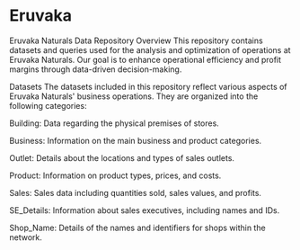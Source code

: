 # Eruvaka

Eruvaka Naturals Data Repository
Overview
This repository contains datasets and queries used for the analysis and optimization of operations at Eruvaka Naturals. Our goal is to enhance operational efficiency and profit margins through data-driven decision-making.

Datasets
The datasets included in this repository reflect various aspects of Eruvaka Naturals' business operations. They are organized into the following categories:

Building: Data regarding the physical premises of stores.

Business: Information on the main business and product categories.

Outlet: Details about the locations and types of sales outlets.

Product: Information on product types, prices, and costs.

Sales: Sales data including quantities sold, sales values, and profits.

SE_Details: Information about sales executives, including names and IDs.

Shop_Name: Details of the names and identifiers for shops within the network.
